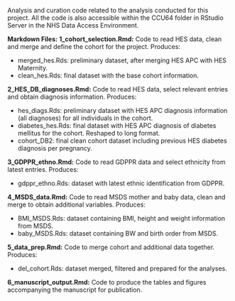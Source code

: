 Analysis and curation code related to the analysis conducted for this project. All the code is also accessible within the CCU64 folder in RStudio Server in the NHS Data Access Environment.

**Markdown Files:**
**1_cohort_selection.Rmd:** Code to read HES data, clean and merge and define the cohort for the project. Produces:
  * merged_hes.Rds: preliminary dataset, after merging HES APC with HES Maternity.
  * clean_hes.Rds: final dataset with the base cohort information.


**2_HES_DB_diagnoses.Rmd:** Code to read HES data, select relevant entries and obtain diagnosis information. Produces:
  * hes_diags.Rds: preliminary dataset with HES APC diagnosis information (all diagnoses) for all individuals in the cohort.
  * diabetes_hes.Rds: final dataset with HES APC diagnosis of diabetes mellitus for the cohort. Reshaped to long format.
  * cohort_DB2: final clean cohort dataset including previous HES diabetes diagnosis per pregnancy.


**3_GDPPR_ethno.Rmd:** Code to read GDPPR data and select ethnicity from latest entries. Produces:
  * gdppr_ethno.Rds: dataset with latest ethnic identification from GDPPR.


**4_MSDS_data.Rmd:** Code to read MSDS mother and baby data, clean and merge to obtain additional variables. Produces:
  * BMI_MSDS.Rds: dataset containing BMI, height and weight information from MSDS.
  * baby_MSDS.Rds: dataset containing BW and birth order from MSDS.

  
**5_data_prep.Rmd:** Code to merge cohort and additional data together. Produces:
  * del_cohort.Rds: dataset merged, filtered and prepared for the analyses.


**6_manuscript_output.Rmd:** Code to produce the tables and figures accompanying the manuscript for publication.
